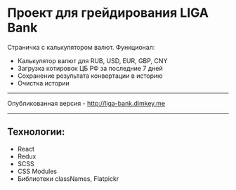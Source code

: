 # Проект для грейдирования LIGA Bank

Страничка с калькулятором валют. Функционал:
 - Калькулятор валют для RUB, USD, EUR, GBP, CNY
 - Загрузка котировок ЦБ РФ за последние 7 дней
 - Сохранение результата конвертации в историю
 - Очистка истории
---

Опубликованная версия - http://liga-bank.dimkey.me

---

## Технологии:
 - React
 - Redux
 - SCSS
 - CSS Modules
 - Библиотеки classNames, Flatpickr
